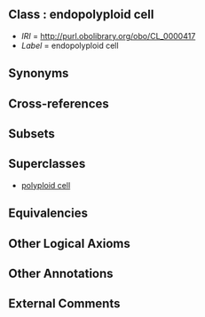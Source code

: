 
## Class : endopolyploid cell

 * *IRI* = http://purl.obolibrary.org/obo/CL_0000417
 * *Label* = endopolyploid cell

## Synonyms


## Cross-references


## Subsets


## Superclasses

 * [polyploid cell](../../CL/12/CL_0000412.md)

## Equivalencies


## Other Logical Axioms


## Other Annotations


## External Comments

